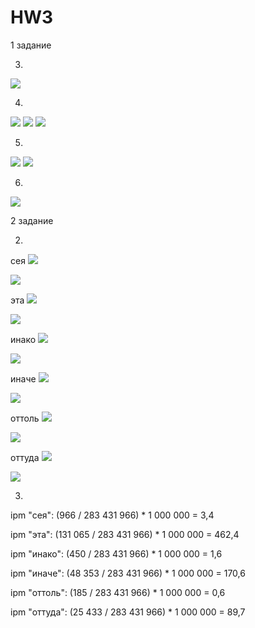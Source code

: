 # HW3

1 задание

3)
![](3.png)

4)
![](4.1.png)
![](4.2.png)
![](4.3.png)

5)
![](5.1.png)
![](5.2.png)

6)
![](6.png)

2 задание

2)
сея
![](сея_1.png)

![](сея_2.png)

эта
![](эта_1.png)

![](эта_2.png)

инако
![](инако_1.png)

![](инако_2.png)

иначе
![](иначе_1.png)

![](иначе_2.png)

оттоль
![](оттоль_1.png)

![](оттоль_2.png)

оттуда
![](оттуда_1.png)

![](оттуда_2.png)

3)

ipm "сея": (966 / 283 431 966) * 1 000 000 = 3,4

ipm "эта": (131 065 / 283 431 966) * 1 000 000 = 462,4

ipm "инако": (450 / 283 431 966) * 1 000 000 = 1,6

ipm "иначе": (48 353 / 283 431 966) * 1 000 000 = 170,6

ipm "оттоль": (185 / 283 431 966) * 1 000 000 = 0,6

ipm "оттуда": (25 433 / 283 431 966) * 1 000 000 = 89,7
